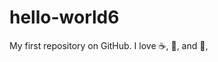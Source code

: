 # hello-world6

My first repository on GitHub.
I love :coffee:, :pizza:, and :dancer:,


                                                                                                                                                                                                                            
